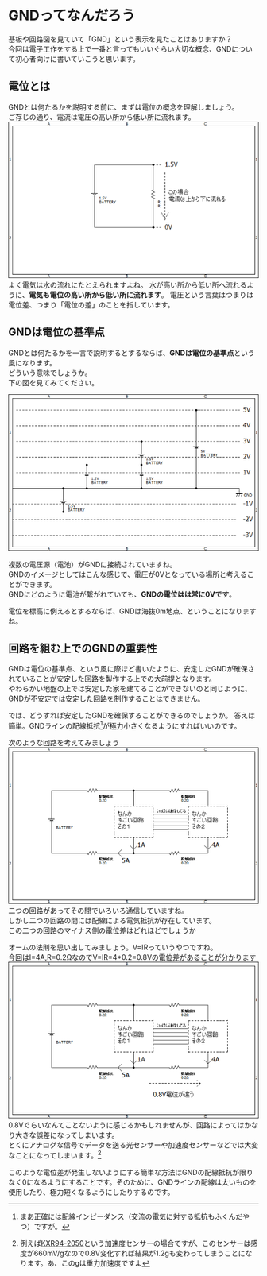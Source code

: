 # GNDってなんだろう  
基板や回路図を見ていて「GND」という表示を見たことはありますか？  
今回は電子工作をする上で一番と言ってもいいぐらい大切な概念、GNDについて初心者向けに書いていこうと思います。  

## 電位とは  
GNDとは何たるかを説明する前に、まずは電位の概念を理解しましょう。  
ご存じの通り、電流は電圧の高い所から低い所に流れます。  
![current_direction](images/current_voltage.png)  
よく電気は水の流れにたとえられますよね。
水が高い所から低い所へ流れるように、**電気も電位の高い所から低い所に流れます**。
電圧という言葉はつまりは電位差、つまり「電位の差」のことを指しています。

## GNDは電位の基準点  
GNDとは何たるかを一言で説明するとするならば、**GNDは電位の基準点**という風になります。  
どういう意味でしょうか。  
下の図を見てみてください。  

![voltage_level](images/voltage_level.png)  

複数の電圧源（電池）がGNDに接続されていますね。  
GNDのイメージとしてはこんな感じで、電圧が0Vとなっている場所と考えることができます。  
GNDにどのように電池が繋がれていても、**GNDの電位はは常に0Vです**。  

電位を標高に例えるとするならば、GNDは海抜0m地点、ということになりますね。

## 回路を組む上でのGNDの重要性  
GNDは電位の基準点、という風に際ほど書いたように、安定したGNDが確保されていることが安定した回路を製作する上での大前提となります。  
やわらかい地盤の上では安定した家を建てることができないのと同じように、GNDが不安定では安定した回路を制作することはできません。  

では、どうすれば安定したGNDを確保することができるのでしょうか。
答えは簡単。GNDラインの配線抵抗[^1]が極力小さくなるようにすればいいのです。  

次のような回路を考えてみましょう  
![bad_example](images/bad_GND_example.png)  
二つの回路があってその間でいろいろ通信していますね。  
しかし二つの回路の間には配線による電気抵抗が存在しています。  
この二つの回路のマイナス側の電位差はどれほどでしょうか  

オームの法則を思い出してみましょう。V=IRっていうやつですね。  
今回はI=4A,R=0.2ΩなのでV=IR=4*0.2=0.8Vの電位差があることが分かります  
![0.8V_different](images/0.8V.png)  
0.8Vぐらいなんてことないように感じるかもしれませんが、回路によってはかなり大きな誤差になってしまいます。  
とくにアナログな信号でデータを送る光センサーや加速度センサーなどでは大変なことになってしまいます。[^2]  

このような電位差が発生しないようにする簡単な方法はGNDの配線抵抗が限りなく0になるようにすることです。そのために、GNDラインの配線は太いものを使用したり、極力短くなるようにしたりするのです。  

[^1]:まあ正確には配線インピーダンス（交流の電気に対する抵抗もふくんだやつ）ですが。  
[^2]:例えば[KXR94-2050](https://akizukidenshi.com/catalog/g/gM-05153/)という加速度センサーの場合ですが、このセンサーは感度が660mV/gなので0.8V変化すれば結果が1.2gも変わってしまうことになります。あ、このgは重力加速度ですよ